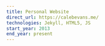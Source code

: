 ```yaml
---
title: Personal Website
direct_url: https://calebevans.me/
technologies: Jekyll, HTML5, JS
start_year: 2013
end_year: present
---
```


